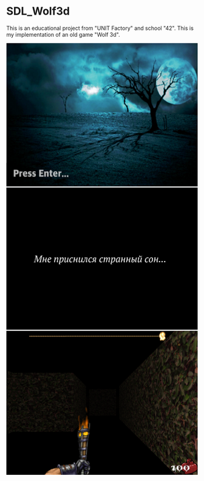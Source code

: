 # SDL_Wolf3d

This is an educational project from "UNIT Factory" and school "42". This is my implementation of an old game "Wolf 3d".


![alt text](https://github.com/AlexandrKrotov/SDL_Wolf3d/blob/master/assets/screens/Screen%20Shot%202017-12-20%20at%205.36.38%20PM.png)
![alt text](https://github.com/AlexandrKrotov/SDL_Wolf3d/blob/master/assets/screens/Screen%20Shot%202017-12-20%20at%205.36.55%20PM.png)
![alt text](https://github.com/AlexandrKrotov/SDL_Wolf3d/blob/master/assets/screens/Screen%20Shot%202017-12-20%20at%205.37.04%20PM.png)
